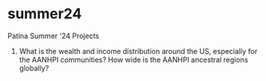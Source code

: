 # summer24
Patina Summer '24 Projects
1. What is the wealth and income distribution around the US, especially for the AANHPI communities?
How wide is the AANHPI ancestral regions globally?
